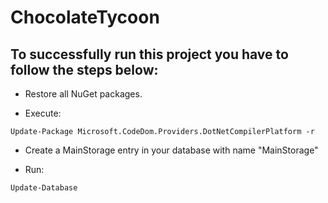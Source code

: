# ChocolateTycoon

## To successfully run this project you have to follow the steps below:

* Restore all NuGet packages.

* Execute: 

```
Update-Package Microsoft.CodeDom.Providers.DotNetCompilerPlatform -r
```

* Create a MainStorage entry in your database with name "MainStorage"

* Run:

```
Update-Database
```
